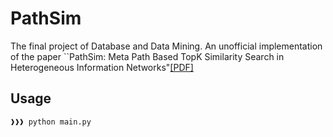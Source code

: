 # PathSim
The final project of Database and Data Mining. An unofficial implementation of the paper ``PathSim: Meta Path Based TopK Similarity Search in Heterogeneous Information Networks"[[PDF]](http://vldb.org/pvldb/vol4/p992-sun.pdf)
## Usage
```console
❱❱❱ python main.py
```

